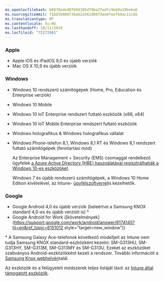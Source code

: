 ```yaml
---
ms.openlocfilehash: b8878ade48fb9d186df9ba27edfc9eb9a19be6a6
ms.sourcegitcommit: f1bd3b866f3ba62a562d88fdae07eef64ac11cbb
ms.translationtype: MT
ms.contentlocale: hu-HU
ms.lasthandoff: 10/11/2019
ms.locfileid: "72272981"
---
```

### <a name="apple"></a>Apple
- Apple iOS és iPadOS 9,0 és újabb verziók
- Mac OS X 10,9 és újabb verziók

### <a name="windows"></a>Windows
- Windows 10 rendszerű számítógépek (Home, Pro, Education és Enterprise verziók)
- Windows 10 Mobile
- Windows 10 IoT Enterprise rendszert futtató eszközök (x86, x64)
- Windows 10 IoT Mobile Enterprise rendszert futtató eszközök
- Windows holografikus &amp; Windows holografikus vállalat
- Windows Phone-telefon 8,1, Windows 8,1 RT és Windows 8,1 rendszert futtató számítógépek (fenntartási mód)

  Az Enterprise Management + Security (EMS) csomaggal rendelkező ügyfelek [a Azure Active Directory (HRE) használatával regisztrálhatják a Windows 10-es eszközöket](/intune-classic/deploy-use/set-up-windows-device-management-with-microsoft-intune#azure-active-directory-enrollment).

  Windows 7 és újabb rendszerű számítógépek, a Windows 10 Home Edition kivételével, az Intune- [ügyfélszoftverrel](/intune-classic/deploy-use/manage-windows-pcs-with-microsoft-intune)is kezelhetők.

### <a name="google"></a>Google
- Google Android 4,0 és újabb verziók (beleértve a Samsung KNOX standard 4,0-es és újabb verzióit is) *
- Google Android for Work ([követelmények](https://support.google.com/work/android/answer/6174145?hl=en&ref_topic=6151012 style="target=new_window"))

\* A Samsung Galaxy Ace-telefonok következő modelljeit az Intune nem tudja Samsung KNOX standard-eszközként kezelni: SM-G313HU, SM-G313HY, SM-G313M, SM-G313MY és SM-G313U. Ezeket az eszközöket szabványos Android-eszközökként kezeli a rendszer. További információt a [Samsung Knox webhelyén](https://www.samsungknox.com/en)talál.

Az eszközök és a felügyeleti módszerek teljes listáját lásd: az [Intune által támogatott eszközök](/intune/supported-devices-browsers#intune-supported-devices).
